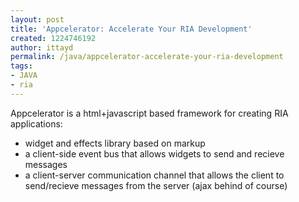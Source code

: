 ```yaml
---
layout: post
title: 'Appcelerator: Accelerate Your RIA Development'
created: 1224746192
author: ittayd
permalink: /java/appcelerator-accelerate-your-ria-development
tags:
- JAVA
- ria
---
```

<p>Appcelerator is a html+javascript based framework for creating RIA applications:</p><ul><li>widget and effects library based on markup</li><li>a client-side event bus that allows widgets to send and recieve messages</li><li>a client-server communication channel that allows the client to send/recieve messages from the server (ajax behind of course)</li></ul><p>&nbsp;</p>
